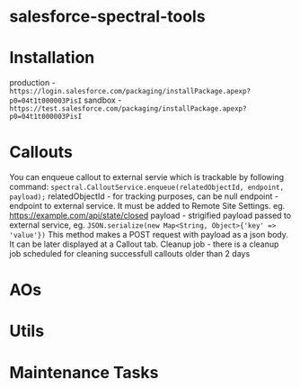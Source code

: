 # salesforce-spectral-tools

# Installation
production - `https://login.salesforce.com/packaging/installPackage.apexp?p0=04t1t000003PisI`
sandbox - `https://test.salesforce.com/packaging/installPackage.apexp?p0=04t1t000003PisI`

# Callouts
You can enqueue callout to external servie which is trackable by following command:
```spectral.CalloutService.enqueue(relatedObjectId, endpoint, payload);```
relatedObjectId - for tracking purposes, can be null
endpoint - endpoint to external service. It must be added to Remote Site Settings. eg. https://example.com/api/state/closed
payload - strigified payload passed to external service, eg. `JSON.serialize(new Map<String, Object>{'key' => 'value'})`
This method makes a POST request with payload as a json body.
It can be later displayed at a Callout tab.
Cleanup job - there is a cleanup job scheduled for cleaning successfull callouts older than 2 days

# AOs


# Utils


# Maintenance Tasks

